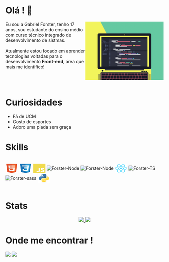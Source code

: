 # Olá ! 👋

<img align='right' src='./.github/image.jpeg' width='250' padding-left='20'>

<div align='left' text-align='center'>
Eu sou a Gabriel Forster, tenho 17 anos, sou estudante do ensino médio<br> com curso técnico integrado de desenvolvimento de sistmas.
<br>
<br>
Atualmente estou focado em aprender tecnologias voltadas para o <br>desenvolvimento <strong>Front-end</strong>, área que mais me identifico!
</div>

<br><br>

# Curiosidades

 - Fã de UCM
 - Gosto de esportes
 - Adoro uma piada sem graça

# Skills

<div style="display: inline_block"><br>
  <img align="center" alt="Forster-HTML" height="30" width="40" src="https://raw.githubusercontent.com/devicons/devicon/master/icons/html5/html5-original.svg">
  <img align="center" alt="Forster-CSS" height="30" width="40" src="https://raw.githubusercontent.com/devicons/devicon/master/icons/css3/css3-original.svg">
  <img align="center" alt="Forster-Js" height="30" width="40" src="https://raw.githubusercontent.com/devicons/devicon/master/icons/javascript/javascript-plain.svg">
  <img align="center" alt="Forster-Node" height="30" width="40" src="https://cdn.jsdelivr.net/gh/devicons/devicon/icons/nodejs/nodejs-original.svg" />
  <img align="center" alt="Forster-Node" height="30" width="40" src="https://cdn.jsdelivr.net/gh/devicons/devicon/icons/vuejs/vuejs-original.svg" />
  <img align="center" alt="Forster-React" height="30" width="40" src="https://raw.githubusercontent.com/devicons/devicon/master/icons/react/react-original.svg"> 
  <img align="center" alt="Forster-TS" height="30" width="40" src="https://cdn.jsdelivr.net/gh/devicons/devicon/icons/typescript/typescript-original.svg" />
  <img align="center" alt="Forster-sass" height="30" width="40" src="https://cdn.jsdelivr.net/gh/devicons/devicon/icons/sass/sass-original.svg" />
  <img align="center" alt="Forster-Python" height="30" width="40" src="https://raw.githubusercontent.com/devicons/devicon/master/icons/python/python-original.svg">
</div>

<br>

# Stats

<div margin-top='20' align="center">
  <a href="https://github.com/gabrielforster">
  <img height="180em" src="https://github-readme-stats.vercel.app/api?username=gabrielforster&show_icons=true&theme=react&include_all_commits=true&count_private=true"/>
  <img height="180em" src="https://github-readme-stats.vercel.app/api/top-langs/?username=gabrielforster&layout=compact&langs_count=10&theme=react"/>
  </a>
</div>


<!-- <hr> -->
 
# Onde me encontrar !

<div>
  <a href="https://instagram.com/gabrielforster_" target="_blank"><img src="https://img.shields.io/badge/-Instagram-%23E4405F?style=for-the-badge&logo=instagram&logoColor=white" target="_blank"></a>
  <a href = "mailto:contatogabrielrochaf@gmail.com"><img src="https://img.shields.io/badge/-Gmail-%23333?style=for-the-badge&logo=gmail&logoColor=white" target="_blank"></a>
</div>
